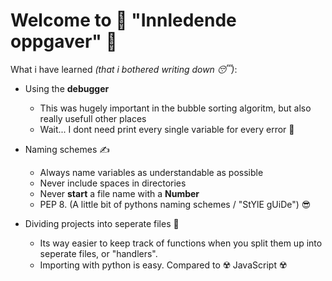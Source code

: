 # Welcome to 🥁 "Innledende oppgaver" 🥁

What i have learned *(that i bothered writing down 😴)*:

- Using the **debugger**
  - This was hugely important in the bubble sorting algoritm, but also really usefull other places
  - Wait... I dont need print every single variable for every error 🤯

- Naming schemes ✍
  - Always name variables as understandable as possible
  - Never include spaces in directories
  - Never **start** a file name with a **Number**
  - PEP 8. (A little bit of pythons naming schemes / "StYlE gUiDe") 😎

- Dividing projects into seperate files 📝
  - Its way easier to keep track of functions when you split them up into seperate files, or "handlers".
  - Importing with python is easy. Compared to ☢️ JavaScript ☢️
